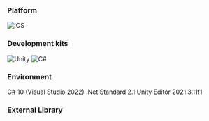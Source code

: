 <!-- ![main](https://user-images.githubusercontent.com/50396533/172968927-fe87c266-13f5-4720-aead-96ca55660c21.png) -->

<!-- # **client_unity** -->
### Platform

![iOS](https://img.shields.io/badge/iOS-000000?style=for-the-badge&logo=ios&logoColor=white)

### Development kits

![Unity](https://img.shields.io/badge/unity-%23000000.svg?style=for-the-badge&logo=unity&logoColor=white) ![C#](https://img.shields.io/badge/c%23-%23239120.svg?style=for-the-badge&logo=c-sharp&logoColor=white)

### Environment
C# 10 (Visual Studio 2022)
.Net Standard 2.1
Unity Editor 2021.3.11f1

### External Library
